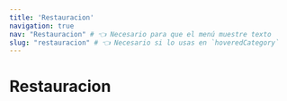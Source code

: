 ```yaml
---
title: 'Restauracion'
navigation: true
nav: "Restauracion" # 👈 Necesario para que el menú muestre texto
slug: "restauracion" # 👈 Necesario si lo usas en `hoveredCategory`
---
```


# Restauracion